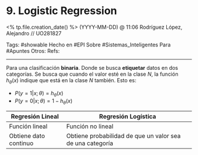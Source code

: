 # 9. Logistic Regression
<% tp.file.creation_date() %> (YYYY-MM-DD) @ 11:06
Rodríguez López, Alejandro // UO281827

Tags:
	#showable
	Hecho en #EPI
	Sobre #Sistemas_Inteligentes 
	Para #Apuntes 
	Otros:
	Refs:
 
<hr>

Para una clasificación **binaria**. Donde se busca **etiquetar** datos en dos categorías.
Se busca que cuando el valor esté en la clase $N$, la función $h_\theta(x)$ indique que está en la clase $N$ también. Esto es:
- $P(y=1|x;\theta) = h_\theta(x)$
- $P(y=0|x;\theta)=1-h_\theta(x)$

| Regresión Lineal | Regresión Logística |
| --- | --- |
| Función lineal | Función no lineal |
| Obtiene dato continuo | Obtiene probabilidad de que un valor sea de una categoría |
